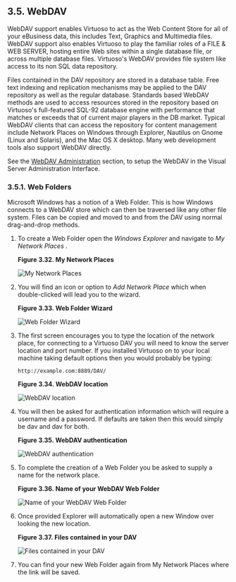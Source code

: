 <div id="qswebdav" class="section">

<div class="titlepage">

<div>

<div>

## 3.5. WebDAV

</div>

</div>

</div>

WebDAV support enables Virtuoso to act as the Web Content Store for all
of your eBusiness data, this includes Text, Graphics and Multimedia
files. WebDAV support also enables Virtuoso to play the familiar roles
of a FILE & WEB SERVER, hosting entire Web sites within a single
database file, or across multiple database files. Virtuoso's WebDAV
provides file system like access to its non SQL data repository.

Files contained in the DAV repository are stored in a database table.
Free text indexing and replication mechanisms may be applied to the DAV
repository as well as the regular database. Standards based WebDAV
methods are used to access resources stored in the repository based on
Virtuoso's full-featured SQL-92 database engine with performance that
matches or exceeds that of current major players in the DB market.
Typical WebDAV clients that can access the repository for content
management include Network Places on Windows through Explorer, Nautilus
on Gnome (Linux and Solaris), and the Mac OS X desktop. Many web
development tools also support WebDAV directly.

See the <a href="webdavadmin.html" class="link"
title="6.2.4. WebDAV Administration">WebDAV Administration</a> section,
to setup the WebDAV in the Visual Server Administration Interface.

<div id="qswebfolders" class="section">

<div class="titlepage">

<div>

<div>

### 3.5.1. Web Folders

</div>

</div>

</div>

Microsoft Windows has a notion of a Web Folder. This is how Windows
connects to a WebDAV store which can then be traversed like any other
file system. Files can be copied and moved to and from the DAV using
normal drag-and-drop methods.

<div class="orderedlist">

1.  To create a Web Folder open the <span class="emphasis">*Windows
    Explorer*</span> and navigate to <span class="emphasis">*My Network
    Places*</span> .

    <div class="figure-float">

    <div id="qs-dav001" class="figure">

    **Figure 3.32. My Network Places**

    <div class="figure-contents">

    <div class="mediaobject">

    ![My Network Places](images/ui/qs-dav001.png)

    </div>

    </div>

    </div>

      

    </div>

2.  You will find an icon or option to <span class="emphasis">*Add
    Network Place*</span> which when double-clicked will lead you to the
    wizard.

    <div class="figure-float">

    <div id="qs-dav002" class="figure">

    **Figure 3.33. Web Folder Wizard**

    <div class="figure-contents">

    <div class="mediaobject">

    ![Web Folder Wizard](images/ui/qs-dav002.png)

    </div>

    </div>

    </div>

      

    </div>

3.  The first screen encourages you to type the location of the network
    place, for connecting to a Virtuoso DAV you will need to know the
    server location and port number. If you installed Virtuoso on to
    your local machine taking default options then you would probably be
    typing:

    ``` programlisting
    http://example.com:8889/DAV/
    ```

    <div class="figure-float">

    <div id="qs-dav003" class="figure">

    **Figure 3.34. WebDAV location**

    <div class="figure-contents">

    <div class="mediaobject">

    ![WebDAV location](images/ui/qs-dav003.png)

    </div>

    </div>

    </div>

      

    </div>

4.  You will then be asked for authentication information which will
    require a username and a password. If defaults are taken then this
    would simply be dav and dav for both.

    <div class="figure-float">

    <div id="qs-dav004" class="figure">

    **Figure 3.35. WebDAV authentication**

    <div class="figure-contents">

    <div class="mediaobject">

    ![WebDAV authentication](images/ui/qs-dav004.png)

    </div>

    </div>

    </div>

      

    </div>

5.  To complete the creation of a Web Folder you be asked to supply a
    name for the network place.

    <div class="figure-float">

    <div id="qs-dav005" class="figure">

    **Figure 3.36. Name of your WebDAV Web Folder**

    <div class="figure-contents">

    <div class="mediaobject">

    ![Name of your WebDAV Web Folder](images/ui/qs-dav005.png)

    </div>

    </div>

    </div>

      

    </div>

6.  Once provided Explorer will automatically open a new Window over
    looking the new location.

    <div class="figure-float">

    <div id="qs-dav006" class="figure">

    **Figure 3.37. Files contained in your DAV**

    <div class="figure-contents">

    <div class="mediaobject">

    ![Files contained in your DAV](images/ui/qs-dav006.png)

    </div>

    </div>

    </div>

      

    </div>

7.  You can find your new Web Folder again from My Network Places where
    the link will be saved.

</div>

</div>

</div>
